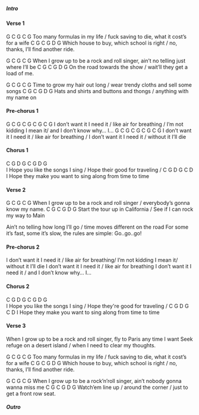 ##### Intro 

#### Verse 1

G                 C     G                                  C            G
Too many formulas in my life / fuck saving to die, what it cost’s for a wife
                          C         G           C            G     D      G
Which house to buy, which school is right / no, thanks, I’ll find another ride.

G                      C             G                             C          G
When I grow up to be a rock and roll singer, ain’t no telling just where I’ll be
            C           G      C            G     D       G
On the road towards the show / wait’ll they get a load of me.

G               C        G                             C         G
Time to grow my hair out long / wear trendy cloths and sell some songs
                    C           G        C        G    D       G
Hats and shirts and buttons and thongs / anything with my name on

#### Pre-chorus 1

G          C         G              C       G                   C         G            C       G
   I don’t want it I need it / like air for breathing / I’m not kidding I mean it/ and I don’t know why… I…
G          C         G              C       G                   C         G            C       G
   I don’t want it I need it / like air for breathing / I don’t want it I need it / without it I’ll die  

#### Chorus 1

  C        G        D       G      C          G        D    G  
I Hope you like the songs I sing / Hope their good for traveling /
  C         G        D       G    C                  D
I Hope they make you want to sing along from time to time

#### Verse 2
G                      C             G                          C       G
When I grow up to be a rock and roll singer / everybody’s gonna know my name.
                     C      G     C            G       D      G 
Start the tour up in California / See if I can rock my way to Main

Ain’t no telling how long I’ll go / time moves different on the road
For some it’s fast, some it’s slow, the rules are simple: Go..go..go!

#### Pre-chorus 2

I don’t want it I need it / like air for breathing/ I’m not kidding I mean it/ without it I’ll die
I don’t want it I need it / like air for breathing I don’t want it I need it / and I don’t know why… I…

#### Chorus 2

  C        G        D       G      C            G        D    G  
I Hope you like the songs I sing / Hope they're good for traveling /
  C         G        D       G    C                  D
I Hope they make you want to sing along from time to time

#### Verse 3

When I grow up to be a rock and roll singer, fly to Paris any time I want
Seek refuge on a desert island / when I need to clear my thoughts.

G                 C     G                                  C            G
Too many formulas in my life / fuck saving to die, what it cost’s for a wife
                          C         G           C            G     D      G
Which house to buy, which school is right / no, thanks, I’ll find another ride.

G                      C           G                          C          G
When I grow up to be a rock’n’roll singer, ain’t nobody gonna wanna miss me
                   C          G        C       G     D         G
Watch’em line up / around the corner / just to get a front row seat.

##### Outro